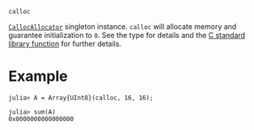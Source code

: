 ```
calloc
```

[`CallocAllocator`](@ref) singleton instance. `calloc` will allocate memory and guarantee initialization to `0`. See the type for details and the [C standard library function](https://en.cppreference.com/w/c/memory/calloc) for further details.

# Example

```jldoctest
julia> A = Array{UInt8}(calloc, 16, 16);

julia> sum(A)
0x0000000000000000
```
